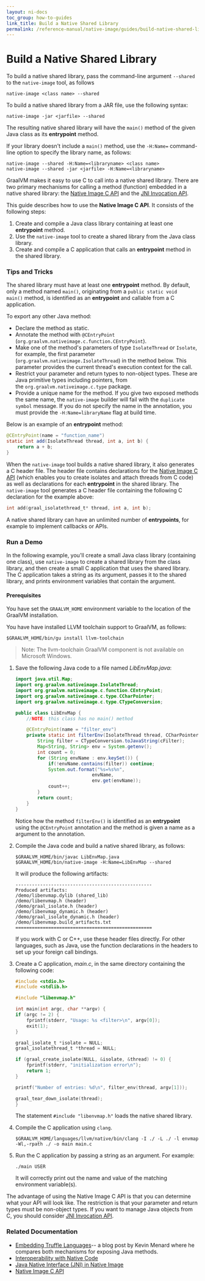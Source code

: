```yaml
---
layout: ni-docs
toc_group: how-to-guides
link_title: Build a Native Shared Library
permalink: /reference-manual/native-image/guides/build-native-shared-library/
---
```


# Build a Native Shared Library

To build a native shared library, pass the command-line argument `--shared` to the `native-image` tool, as follows

```shell
native-image <class name> --shared
```

To build a native shared library from a JAR file, use the following syntax:
```shell
native-image -jar <jarfile> --shared
```

The resulting native shared library will have the `main()` method of the given Java class as its **entrypoint** method.

If your library doesn't include a `main()` method, use the `-H:Name=` command-line option to specify the library name, as follows:

```shell
native-image --shared -H:Name=<libraryname> <class name>
native-image --shared -jar <jarfile> -H:Name=<libraryname>
```

GraalVM makes it easy to use C to call into a native shared library. 
There are two primary mechanisms for calling a method (function) embedded in a native shared library: the [Native Image C API](../C-API.md) and the [JNI Invocation API](https://docs.oracle.com/en/java/javase/17/docs/specs/jni/invocation.html).

This guide describes how to use the **Native Image C API**. It consists of the following steps:
1. Create and compile a Java class library containing at least one **entrypoint** method.
2. Use the `native-image` tool to create a shared library from the Java class library.
3. Create and compile a C application that calls an **entrypoint** method in the shared library.

### Tips and Tricks

The shared library must have at least one **entrypoint** method.
By default, only a method named `main()`, originating from a `public static void main()` method, is identified as an **entrypoint** and callable from a C application.

To export any other Java method:

* Declare the method as static.
* Annotate the method with `@CEntryPoint` (`org.graalvm.nativeimage.c.function.CEntryPoint`).
* Make one of the method's parameters of type `IsolateThread` or `Isolate`, for example, the first parameter (`org.graalvm.nativeimage.IsolateThread`) in the method below. This parameter provides the current thread's execution context for the call.
* Restrict your parameter and return types to non-object types. These are Java primitive types including pointers, from the `org.graalvm.nativeimage.c.type` package.
* Provide a unique name for the method. If you give two exposed methods the same name, the `native-image` builder will fail with the `duplicate symbol` message. If you do not specify the name in the annotation, you must provide the `-H:Name=libraryName` flag at build time.

Below is an example of an **entrypoint** method:

```java
@CEntryPoint(name = "function_name")
static int add(IsolateThread thread, int a, int b) {
    return a + b;
}
```

When the `native-image` tool builds a native shared library, it also generates a C header file.
The header file contains declarations for the [Native Image C API](../C-API.md) (which enables you to create isolates and attach threads from C code) as well as declarations for each **entrypoint** in the shared library.
The `native-image` tool generates a C header file containing the following C declaration for the example above:
```c
int add(graal_isolatethread_t* thread, int a, int b);
```

A native shared library can have an unlimited number of **entrypoints**, for example to implement callbacks or APIs.

### Run a Demo

In the following example, you'll create a small Java class library (containing one class), use `native-image` to create a shared library from the class library, and then create a small C application that uses the shared library.
The C application takes a string as its argument, passes it to the shared library, and prints environment variables that contain the argument.

#### Prerequisites

You have set the `GRAALVM_HOME` environment variable to the location of the GraalVM installation.

You have have installed LLVM toolchain support to GraalVM, as follows:
```shell
$GRAALVM_HOME/bin/gu install llvm-toolchain
```

>Note: The llvm-toolchain GraalVM component is not available on Microsoft Windows.

1. Save the following Java code to a file named _LibEnvMap.java_:

    ```java
    import java.util.Map;
    import org.graalvm.nativeimage.IsolateThread;
    import org.graalvm.nativeimage.c.function.CEntryPoint;
    import org.graalvm.nativeimage.c.type.CCharPointer;
    import org.graalvm.nativeimage.c.type.CTypeConversion;

    public class LibEnvMap {
        //NOTE: this class has no main() method

        @CEntryPoint(name = "filter_env")
        private static int filterEnv(IsolateThread thread, CCharPointer cFilter) {
            String filter = CTypeConversion.toJavaString(cFilter);
            Map<String, String> env = System.getenv();
            int count = 0;
            for (String envName : env.keySet()) {
                if(!envName.contains(filter)) continue;
                System.out.format("%s=%s%n",
                                envName,
                                env.get(envName));
                count++;
            }
            return count;
        }
    }
    ```
    Notice how the method `filterEnv()` is identified as an **entrypoint** using the `@CEntryPoint` annotation and the method is given a name as a argument to the annotation. 

2. Compile the Java code and build a native shared library, as follows:

    ```shell
    $GRAALVM_HOME/bin/javac LibEnvMap.java
    $GRAALVM_HOME/bin/native-image -H:Name=LibEnvMap --shared 
    ```

    It will produce the following artifacts:
    ```
    --------------------------------------------------
    Produced artifacts:
    /demo/libenvmap.dylib (shared_lib)
    /demo/libenvmap.h (header)
    /demo/graal_isolate.h (header)
    /demo/libenvmap_dynamic.h (header)
    /demo/graal_isolate_dynamic.h (header)
    /demo/libenvmap.build_artifacts.txt
    ==================================================
    ```

    If you work with C or C++, use these header files directly. For other languages, such as Java, use the function declarations in the headers to set up your foreign call bindings. 

3. Create a C application, _main.c_, in the same directory containing the following code:

    ```c
    #include <stdio.h>
    #include <stdlib.h>

    #include "libenvmap.h"

    int main(int argc, char **argv) {
    if (argc != 2) {
        fprintf(stderr, "Usage: %s <filter>\n", argv[0]);
        exit(1);
    }

    graal_isolate_t *isolate = NULL;
    graal_isolatethread_t *thread = NULL;

    if (graal_create_isolate(NULL, &isolate, &thread) != 0) {
        fprintf(stderr, "initialization error\n");
        return 1;
    }

    printf("Number of entries: %d\n", filter_env(thread, argv[1]));

    graal_tear_down_isolate(thread);
    }
    ```
    
    The statement `#include "libenvmap.h"` loads the native shared library.


5. Compile the C application using `clang`. 

     ```shell
    $GRAALVM_HOME/languages/llvm/native/bin/clang -I ./ -L ./ -l envmap -Wl,-rpath ./ -o main main.c 
    ```

6. Run the C application by passing a string as an argument. For example:
    
    ```shell
    ./main USER
    ```
    It will correctly print out the name and value of the matching environment variable(s). 
    
The advantage of using the Native Image C API is that you can determine what your API will look like. 
The restriction is that your parameter and return types must be non-object types.
If you want to manage Java objects from C, you should consider [JNI Invocation API](../JNI.md). 

### Related Documentation

* [Embedding Truffle Languages](https://nirvdrum.com/2022/05/09/truffle-language-embedding.html)-- a blog post by Kevin Menard where he compares both mechanisms for exposing Java methods.
* [Interoperability with Native Code](../InteropWithNativeCode.md)
* [Java Native Interface (JNI) in Native Image](../JNI.md)
* [Native Image C API](../C-API.md)

